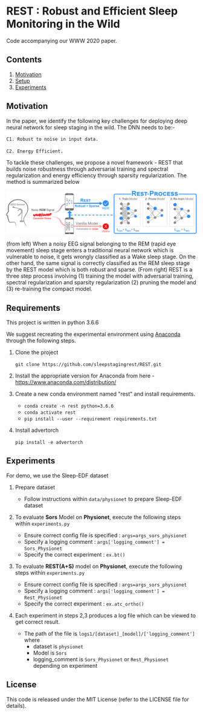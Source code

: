 # REST : Robust and Efficient Sleep Monitoring in the Wild
Code accompanying our WWW 2020 paper.

## Contents
1. [Motivation](#motivation)
2. [Setup](#requirements)
3. [Experiments](#experiments)

## Motivation
In the paper, we identify the following key challenges for deploying deep neural network for sleep staging in the wild.
The DNN needs to be:- 

    C1. Robust to noise in input data.
  
    C2. Energy Efficient. 
  
To tackle these challenges, we propose a novel framework - REST that builds noise robustness through adversarial training and spectral regularization and energy efficiency through sparsity regularization. The method is summarized below 

<p align="center">
  <img src="images/method.PNG" alt="method"/>
</p>

(from left) When a noisy EEG signal belonging to the REM (rapid eye movement) sleep stage enters a traditional neural network which is vulnerable to noise, it gets wrongly classified as a Wake sleep stage. On the other hand, the same signal is correctly classified as the REM sleep stage by the REST model which is both robust and sparse. (From right) REST is a three step process involving (1) training the model with adversarial training,  spectral regularization and sparsity regularization (2) pruning the model and (3) re-training the compact model.


## Requirements
This project is written in python 3.6.6

We suggest recreating the experimental environment using [Anaconda](https://www.anaconda.com/distribution/) through the following steps.

1. Clone the project

    ```git clone https://github.com/sleepstagingrest/REST.git```

2. Install the appropriate version for Anaconda from here - https://www.anaconda.com/distribution/

3. Create a new conda environment named "rest" and install requirements.

    - ```conda create -n rest python=3.6.6```
    - ```conda activate rest```
    - ```pip install --user --requirement requirements.txt```

4. Install advertorch

    ```pip install -e advertorch```

## Experiments

For demo, we use the Sleep-EDF dataset

1. Prepare dataset
    - Follow instructions within ```data/physionet``` to prepare Sleep-EDF dataset
    
2. To evaluate **Sors** Model on **Physionet**, execute the following steps within ```experiments.py```
    - Ensure correct config file is specified : ```args=args_sors_physionet```
    - Specify a logging comment : ```args['logging_comment'] = Sors_Physionet```
    - Specify the correct experiment : ```ex.bt()```

3. To evaluate **REST(A+S)** model on **Physionet**, execute the following steps within ```experiments.py```
    - Ensure correct config file is specified : ```args=args_sors_physionet```
    - Specify a logging comment : ```args['logging_comment'] = Rest_Physionet```
    - Specify the correct experiment : ```ex.atc_ortho()```


4. Each experiment in steps 2,3 produces a log file which can be viewed to get correct result.
    - The path of the file is ```logs1/[dataset]_[model]/['logging_comment']``` where
        - dataset is ```physionet```
        - Model is ```Sors```
        - logging_comment is ```Sors_Physionet``` or ```Rest_Physionet``` depending on experiment

## License
This code is released under the MIT License (refer to the LICENSE file for details).



